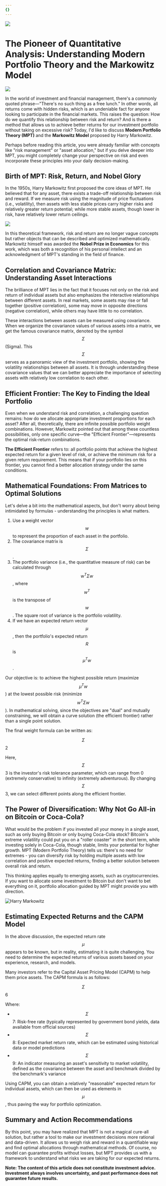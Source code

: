 ```yaml
---
{}
---
```


![](https://fastly.jsdelivr.net/gh/bucketio/img11@main/2024/10/21/1729466068183-23134fce-3131-4262-b18c-f378d71af4f6.gif)


# The Pioneer of Quantitative Analysis: Understanding Modern Portfolio Theory and the Markowitz Model

![](https://fastly.jsdelivr.net/gh/bucketio/img9@main/2024/10/20/1729465031968-b3c8959e-1d37-4b8a-91b1-b0b0dfe25143.png)

In the world of investment and financial management, there's a commonly quoted phrase—"There's no such thing as a free lunch." In other words, all returns come with hidden risks, which is an undeniable fact for anyone looking to participate in the financial markets. This raises the question: How do we quantify this relationship between risk and return? And is there a method that allows us to achieve better returns for our investment portfolio without taking on excessive risk? Today, I'd like to discuss **Modern Portfolio Theory (MPT)** and the **Markowitz Model** proposed by Harry Markowitz.

Perhaps before reading this article, you were already familiar with concepts like "risk management" or "asset allocation," but if you delve deeper into MPT, you might completely change your perspective on risk and even incorporate these principles into your daily decision-making.

## Birth of MPT: Risk, Return, and Nobel Glory

In the 1950s, Harry Markowitz first proposed the core ideas of MPT. He believed that for any asset, there exists a trade-off relationship between risk and reward. If we measure risk using the magnitude of price fluctuations (i.e., volatility), then assets with less stable prices carry higher risks and relatively greater return potential; while more stable assets, though lower in risk, have relatively lower return ceilings.

![](https://fastly.jsdelivr.net/gh/bucketio/img4@main/2024/12/14/1734215702884-60a6995b-8829-4cc9-8cf9-0c834f77053b.png)

In this theoretical framework, risk and return are no longer vague concepts but rather objects that can be described and optimized mathematically. Markowitz himself was awarded the **Nobel Prize in Economics** for this work, which was both a recognition of his personal intellect and an acknowledgment of MPT's standing in the field of finance.

## Correlation and Covariance Matrix: Understanding Asset Interactions

The brilliance of MPT lies in the fact that it focuses not only on the risk and return of individual assets but also emphasizes the interactive relationships between different assets. In real markets, some assets may rise or fall together (positive correlation), some may move in opposite directions (negative correlation), while others may have little to no correlation.

These interactions between assets can be measured using covariance. When we organize the covariance values of various assets into a matrix, we get the famous covariance matrix, denoted by the symbol $$\Sigma$$ (Sigma). This $$\Sigma$$ serves as a panoramic view of the investment portfolio, showing the volatility relationships between all assets. It is through understanding these covariance values that we can better appreciate the importance of selecting assets with relatively low correlation to each other.

## Efficient Frontier: The Key to Finding the Ideal Portfolio

Even when we understand risk and correlation, a challenging question remains: how do we allocate appropriate investment proportions for each asset? After all, theoretically, there are infinite possible portfolio weight combinations. However, Markowitz pointed out that among these countless possibilities, only one specific curve—the "Efficient Frontier"—represents the optimal risk-return combinations.

**The Efficient Frontier** refers to: all portfolio points that achieve the highest expected return for a given level of risk, or achieve the minimum risk for a given return requirement. This means that if your portfolio lies on this frontier, you cannot find a better allocation strategy under the same conditions.

## Mathematical Foundations: From Matrices to Optimal Solutions

Let's delve a bit into the mathematical aspects, but don't worry about being intimidated by formulas - understanding the principles is what matters.

1. Use a weight vector $$w$$ to represent the proportion of each asset in the portfolio.
2. The covariance matrix is $$\Sigma$$.
3. The portfolio variance (i.e., the quantitative measure of risk) can be calculated through $$w^T \Sigma w$$, where $$w^T$$ is the transpose of $$w$$. The square root of variance is the portfolio volatility.
4. If we have an expected return vector $$\mu$$, then the portfolio's expected return $$R$$ is $$\mu^T w$$.

Our objective is: to achieve the highest possible return (maximize $$\mu^T w$$) at the lowest possible risk (minimize $$w^T \Sigma w$$). In mathematical solving, since the objectives are "dual" and mutually constraining, we will obtain a curve solution (the efficient frontier) rather than a single point solution.

The final weight formula can be written as:

$$\Sigma$$2

Here, $$\Sigma$$3 is the investor's risk tolerance parameter, which can range from 0 (extremely conservative) to infinity (extremely adventurous). By changing $$\Sigma$$3, we can select different points along the efficient frontier.

## The Power of Diversification: Why Not Go All-in on Bitcoin or Coca-Cola?

What would be the problem if you invested all your money in a single asset, such as only buying Bitcoin or only buying Coca-Cola stock? Bitcoin's extreme volatility could put you on a "roller coaster" in the short term, while investing solely in Coca-Cola, though stable, limits your potential for higher growth. MPT (Modern Portfolio Theory) tells us: there's no need for extremes - you can diversify risk by holding multiple assets with low correlation and positive expected returns, finding a better solution between overall risk and return.

This thinking applies equally to emerging assets, such as cryptocurrencies. If you want to allocate some investment to Bitcoin but don't want to bet everything on it, portfolio allocation guided by MPT might provide you with direction.

![Harry Markowitz](https://fastly.jsdelivr.net/gh/bucketio/img15@main/2024/12/14/1734215736417-d72c0d15-f926-4249-a867-91bc37e7e91f.png)

## Estimating Expected Returns and the CAPM Model

In the above discussion, the expected return rate $$\mu$$ appears to be known, but in reality, estimating it is quite challenging. You need to determine the expected returns of various assets based on your experience, research, and models.

Many investors refer to the Capital Asset Pricing Model (CAPM) to help them price assets. The CAPM formula is as follows:

$$\Sigma$$6

Where:

- $$\Sigma$$7: Risk-free rate (typically represented by government bond yields, data available from official sources)
- $$\Sigma$$8: Expected market return rate, which can be estimated using historical data or model predictions
- $$\Sigma$$9: An indicator measuring an asset's sensitivity to market volatility, defined as the covariance between the asset and benchmark divided by the benchmark's variance

Using CAPM, you can obtain a relatively "reasonable" expected return for individual assets, which can then be used as elements in $$\mu$$, thus paving the way for portfolio optimization.

## Summary and Action Recommendations

By this point, you may have realized that MPT is not a magical cure-all solution, but rather a tool to make our investment decisions more rational and data-driven. It allows us to weigh risk and reward in a quantifiable way and find optimal allocations through mathematical methods. Of course, no model can guarantee profits without losses, but MPT provides us with a framework to understand what risks we are taking for our expected returns.

**Note: The content of this article does not constitute investment advice. Investment always involves uncertainty, and past performance does not guarantee future results.**